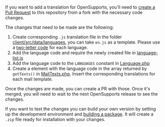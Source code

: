 If you want to add a translation for OpenSupports, you'll need to [create a Pull Request](https://help.github.com/articles/creating-a-pull-request-from-a-fork/) to this repository from a fork with the necessary code changes.

The changes that need to be made are the following:
1. Create corresponding `.js` translation file in the folder [client/src/data/languages](https://github.com/opensupports/opensupports/tree/master/client/src/data/languages), you can take `en.js` as a template. Please use a [two-letter code](https://en.wikipedia.org/wiki/ISO_3166-1_alpha-2) for each language.
2. Add the language code and require the newly created file in [language-list.js](https://github.com/opensupports/opensupports/blob/master/client/src/data/language-list.js)
3. Add the language code to the `LANGUAGES` constant in [Language.php](https://github.com/opensupports/opensupports/blob/master/server/models/Language.php#L6)
4. Create a element with the language code in the array returned by `getTexts()` in [MailTexts.php](https://github.com/opensupports/opensupports/blob/master/server/data/MailTexts.php). Insert the corresponding translations for each mail template.

Once the changes are made, you can create a PR with those. Once it's merged, you will need to wait to the next OpenSupports release to see the changes.

If you want to test the changes you can build your own version by setting up the development environment and [building a package](https://github.com/opensupports/opensupports/blob/master/README.md#building). It will create a `.zip` file ready for installation with your changes.